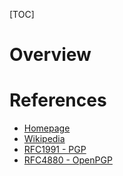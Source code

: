 [TOC]

# Overview


# References
- [Homepage](http://www.openpgp.org/)
- [Wikipedia](https://en.wikipedia.org/wiki/Pretty_Good_Privacy)
- [RFC1991 - PGP](https://tools.ietf.org/html/rfc1991)
- [RFC4880 - OpenPGP](https://tools.ietf.org/html/rfc4880)
